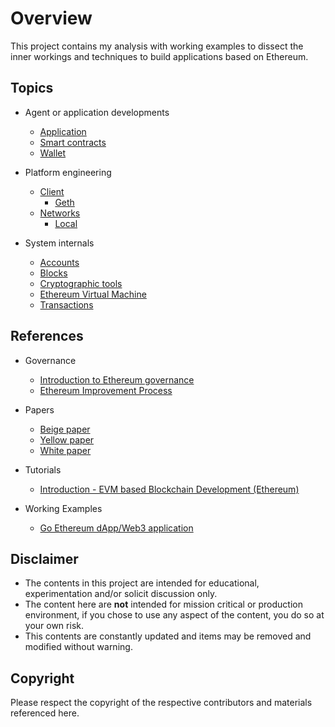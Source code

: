 # Overview

This project contains my analysis with working examples to dissect the inner workings and techniques to build applications based on Ethereum.

## Topics

* Agent or application developments
    * [Application](./apps/doc.md)
    * [Smart contracts](./smart/doc.md)
    * [Wallet](./wallets/doc.md)

* Platform engineering
    * [Client](./client/doc.md)
        * [Geth](./client/geth.md)
    * [Networks](./network/doc.md)
        * [Local](./network/local.md)

* System internals
    * [Accounts](./acct/doc.md)
    * [Blocks](./blocks/doc.md)
    * [Cryptographic tools](./crypto/doc.md)
    * [Ethereum Virtual Machine](./evm/doc.md)
    * [Transactions](./txn/doc.md)

## References

* Governance
    * [Introduction to Ethereum governance](https://arvanaghi.com/blog/explaining-the-genesis-block-in-ethereum/)
    * [Ethereum Improvement Process](https://eips.ethereum.org/all)

* Papers
    * [Beige paper](https://github.com/chronaeon/beigepaper/blob/master/beigepaper.pdf)
    * [Yellow paper](https://ethereum.github.io/yellowpaper/paper.pdf)
    * [White paper](https://ethereum.org/en/whitepaper/)

* Tutorials
    * [Introduction - EVM based Blockchain Development (Ethereum)](https://www.youtube.com/watch?v=XTbd5w0AXc4&list=PLvfQp12V0hS1LmcDq23mdocEaMVHtp_IK)

* Working Examples
    * [Go Ethereum dApp/Web3 application](https://github.com/paulwizviz/go-eth-app.git)

## Disclaimer

* The contents in this project are intended for educational, experimentation and/or solicit discussion only.
* The content here are **not** intended for mission critical or production environment, if you chose to use any aspect of the content, you do so at your own risk.
* This contents are constantly updated and items may be removed and modified without warning.

## Copyright

Please respect the copyright of the respective contributors and materials referenced here.